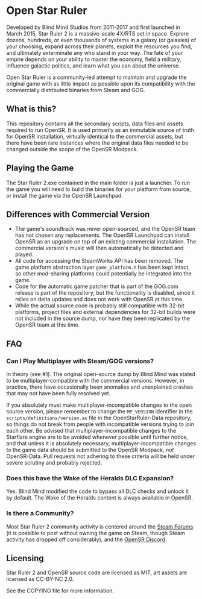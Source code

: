 # Open Star Ruler
Developed by Blind Mind Studios from 2011-2017 and first launched in March 2015,
Star Ruler 2 is a massive-scale 4X/RTS set in space. Explore dozens, hundreds,
or even thousands of systems in a galaxy (or galaxies) of your choosing, expand across their
planets, exploit the resources you find, and ultimately exterminate any who
stand in your way. The fate of your empire depends on your ability to master
the economy, field a military, influence galactic politics, and learn what you
can about the universe.

Open Star Ruler is a community-led attempt to maintain and upgrade the original game
with as little impact as possible upon its compatibility with the commercially distributed
binaries from Steam and GOG.

## What is this?
This repository contains all the secondary scripts, data files and assets required to run OpenSR.
It is used primarily as an immutable source of truth for OpenSR installation, virtually identical to
the commercial assets, but there have been rare instances where the original data files
needed to be changed outside the scope of the OpenSR Modpack.

## Playing the Game
The Star Ruler 2.exe contained in the main folder is just a launcher. To run
the game you will need to build the binaries for your platform from source, or install
the game via the OpenSR Launchpad.

## Differences with Commercial Version
* The game's soundtrack was never open-sourced, and the OpenSR team has not chosen any replacements.
  The OpenSR Launchpad can install OpenSR as an upgrade on top of an existing commercial installation.
  The commercial version's music will then automatically be detected and played.
* All code for accessing the SteamWorks API has been removed. The game platform abstraction layer `game_platform.h` has 
  been kept intact, so other mod-sharing platforms could potentially be integrated into the game.
* Code for the automatic game patcher that is part of the GOG.com release is part of the repository, but the functionality
  is disabled, since it relies on delta updates and does not work with OpenSR at this time.
* While the actual source code is probably still compatible with 32-bit platforms, project files and external dependencies for
  32-bit builds were not included in the source dump, nor have they been replicated by the OpenSR team at this time.

## FAQ
### Can I Play Multiplayer with Steam/GOG versions?
In theory (see #1). The original open-source dump by Blind Mind was stated to be multiplayer-compatible with the commercial versions.
However, in practice, there have occasionally been anomalies and unexplained crashes that may not have been fully resolved yet.

If you absolutely must make multiplayer-incompatible changes to the open source version, 
please remember to change the `MP_VERSION` identifier in the `scripts/definitions/version.as` file
in the OpenStarRuler-Data repository, so things do not break from people with incompatible versions trying to join each other.
Be advised that multiplayer-incompatible changes to the Starflare engine are to be avoided whenever possible until further notice,
and that unless it is absolutely necessary, multiplayer-incompatible changes to the game data should be submitted to the OpenSR Modpack,
*not* OpenSR-Data. Pull requests not adhering to these criteria will be held under severe scrutiny and probably rejected.

### Does this have the Wake of the Heralds DLC Expansion?
Yes. Blind Mind modified the code to bypass all DLC checks and unlock it by default. The Wake of the Heralds content
is always available in OpenSR.

### Is there a Community?
Most Star Ruler 2 community activity is centered around the [Steam Forums](https://steamcommunity.com/app/282590/discussions/)
(it is possible to post without owning the game on Steam, though Steam activity has dropped off considerably), and the [OpenSR Discord](https://discord.gg/sUJKJDc).

## Licensing
Star Ruler 2 and OpenSR source code are licensed as MIT, art assets are licensed as CC-BY-NC 2.0.

See the COPYING file for more information.
